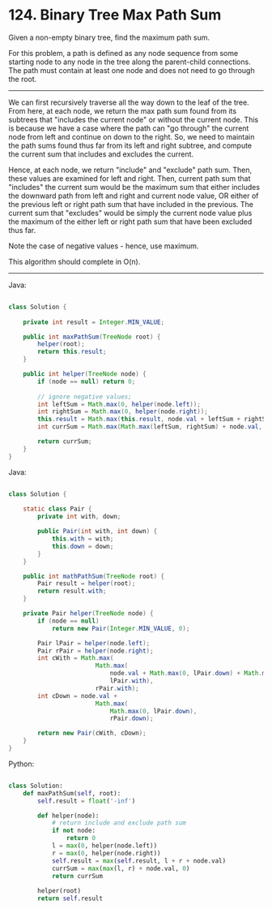 # 124. Binary Tree Max Path Sum

Given a non-empty binary tree, find the maximum path sum.

For this problem, a path is defined as any node sequence from some starting
node to any node in the tree along the parent-child connections. The path must
contain at least one node and does not need to go through the root.

---

We can first recursively traverse all the way down to the leaf of the tree.
From here, at each node, we return the max path sum found from its subtrees
that "includes the current node" or without the current node. This is because
we have a case where the path can "go through" the current node from left and
continue on down to the right. So, we need to maintain the path sums found thus
far from its left and right subtree, and compute the current sum that includes
and excludes the current.

Hence, at each node, we return "include" and "exclude" path sum. Then, these
values are examined for left and right. Then, current path sum that "includes"
the current sum would be the maximum sum that either includes the downward path
from left and right and current node value, OR either of the previous left or
right path sum that have included in the previous. The current sum that
"excludes" would be simply the current node value plus the maximum of the
either left or right path sum that have been excluded thus far.

Note the case of negative values - hence, use maximum.

This algorithm should complete in O(n).

---

Java:

```java

class Solution {
    
    private int result = Integer.MIN_VALUE;

    public int maxPathSum(TreeNode root) {
        helper(root);
        return this.result;
    }

    public int helper(TreeNode node) {
        if (node == null) return 0;
        
        // ignore negative values;
        int leftSum = Math.max(0, helper(node.left));
        int rightSum = Math.max(0, helper(node.right));
        this.result = Math.max(this.result, node.val + leftSum + rightSum);
        int currSum = Math.max(Math.max(leftSum, rightSum) + node.val, 0);

        return currSum;
    }
}

```

Java:

```java

class Solution {
    
    static class Pair {
        private int with, down;

        public Pair(int with, int down) {
            this.with = with;
            this.down = down;
        }
    }

    public int mathPathSum(TreeNode root) {
        Pair result = helper(root);
        return result.with;
    }

    private Pair helper(TreeNode node) {
        if (node == null)
            return new Pair(Integer.MIN_VALUE, 0);

        Pair lPair = helper(node.left);
        Pair rPair = helper(node.right);
        int cWith = Math.max(
                        Math.max(
                            node.val + Math.max(0, lPair.down) + Math.max(0, rPair.down), 
                            lPair.with), 
                        rPair.with);
        int cDown = node.val + 
                        Math.max(
                            Math.max(0, lPair.down),
                            rPair.down);

        return new Pair(cWith, cDown);
    }
}

```

Python:

```python

class Solution:
    def maxPathSum(self, root):
        self.result = float('-inf')

        def helper(node):
            # return include and exclude path sum
            if not node:
                return 0
            l = max(0, helper(node.left))
            r = max(0, helper(node.right))
            self.result = max(self.result, l + r + node.val)
            currSum = max(max(l, r) + node.val, 0)
            return currSum
        
        helper(root)
        return self.result
```
